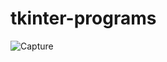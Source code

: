 # tkinter-programs

![Capture](https://user-images.githubusercontent.com/82524305/116076581-0ac4ef00-a6b2-11eb-92f9-8ff2dccaa4e5.PNG)
